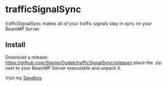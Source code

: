 # trafficSignalSync
trafficSignalSync makes all of your traffic signals stay in sync on your BeamMP Server

## Install
Download a release: https://github.com/StanleyDudek/trafficSignalSync/releases
place the .zip next to your BeamMP Server executable and unpack it.

Visit my [Sandbox](https://discord.gg/caU5adg "Dudek's Sandbox")
